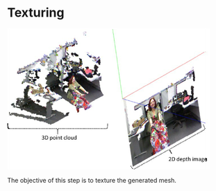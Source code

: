 # Texturing

![](.gitbook/assets/correspondence-between-depth-map-and-3d-point-cloud.png)

The objective of this step is to texture the generated mesh.

